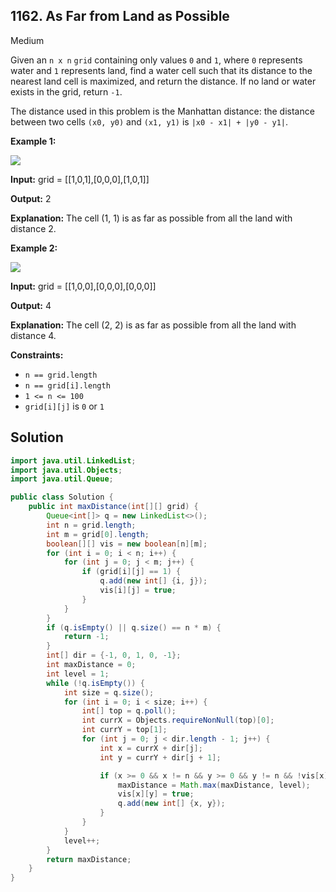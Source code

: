## 1162\. As Far from Land as Possible

Medium

Given an `n x n` `grid` containing only values `0` and `1`, where `0` represents water and `1` represents land, find a water cell such that its distance to the nearest land cell is maximized, and return the distance. If no land or water exists in the grid, return `-1`.

The distance used in this problem is the Manhattan distance: the distance between two cells `(x0, y0)` and `(x1, y1)` is `|x0 - x1| + |y0 - y1|`.

**Example 1:**

![](https://assets.leetcode.com/uploads/2019/05/03/1336_ex1.JPG)

**Input:** grid = [[1,0,1],[0,0,0],[1,0,1]]

**Output:** 2

**Explanation:** The cell (1, 1) is as far as possible from all the land with distance 2.

**Example 2:**

![](https://assets.leetcode.com/uploads/2019/05/03/1336_ex2.JPG)

**Input:** grid = [[1,0,0],[0,0,0],[0,0,0]]

**Output:** 4

**Explanation:** The cell (2, 2) is as far as possible from all the land with distance 4.

**Constraints:**

*   `n == grid.length`
*   `n == grid[i].length`
*   `1 <= n <= 100`
*   `grid[i][j]` is `0` or `1`

## Solution

```java
import java.util.LinkedList;
import java.util.Objects;
import java.util.Queue;

public class Solution {
    public int maxDistance(int[][] grid) {
        Queue<int[]> q = new LinkedList<>();
        int n = grid.length;
        int m = grid[0].length;
        boolean[][] vis = new boolean[n][m];
        for (int i = 0; i < n; i++) {
            for (int j = 0; j < m; j++) {
                if (grid[i][j] == 1) {
                    q.add(new int[] {i, j});
                    vis[i][j] = true;
                }
            }
        }
        if (q.isEmpty() || q.size() == n * m) {
            return -1;
        }
        int[] dir = {-1, 0, 1, 0, -1};
        int maxDistance = 0;
        int level = 1;
        while (!q.isEmpty()) {
            int size = q.size();
            for (int i = 0; i < size; i++) {
                int[] top = q.poll();
                int currX = Objects.requireNonNull(top)[0];
                int currY = top[1];
                for (int j = 0; j < dir.length - 1; j++) {
                    int x = currX + dir[j];
                    int y = currY + dir[j + 1];

                    if (x >= 0 && x != n && y >= 0 && y != n && !vis[x][y]) {
                        maxDistance = Math.max(maxDistance, level);
                        vis[x][y] = true;
                        q.add(new int[] {x, y});
                    }
                }
            }
            level++;
        }
        return maxDistance;
    }
}
```